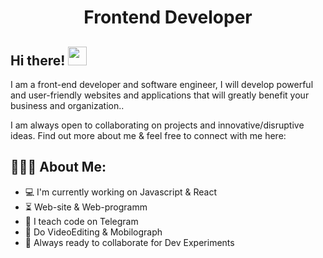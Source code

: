 <h1 align="center">Frontend Developer</h1>

## Hi there! <img src="https://raw.githubusercontent.com/aemmadi/aemmadi/master/wave.gif" width="30px">

I am a front-end developer and software engineer, I will develop powerful and user-friendly websites and applications that will greatly benefit your business and organization.. </br>

I am always open to collaborating on projects and innovative/disruptive ideas. Find out more about me & feel free to connect with me here:

  
<h2 align="left">👨🏻‍💻 About Me:</h2>

- :computer: I'm currently working on Javascript & React
- :hourglass_flowing_sand:  Web-site & Web-programm
- :triangular_flag_on_post: I teach code on Telegram
- :muscle: Do VideoEditing & Mobilograph
- :rocket: Always ready to collaborate for Dev Experiments
